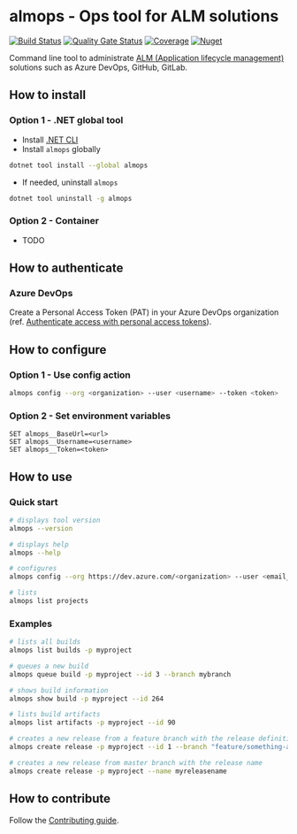 ﻿# almops - Ops tool for ALM solutions

[![Build Status](https://dev.azure.com/devprofr/open-source/_apis/build/status/almops-ci?branchName=master)](https://dev.azure.com/devprofr/open-source/_build/latest?definitionId=24&branchName=master)
[![Quality Gate Status](https://sonarcloud.io/api/project_badges/measure?project=devpro.almops&metric=alert_status)](https://sonarcloud.io/dashboard?id=devpro.almops)
[![Coverage](https://sonarcloud.io/api/project_badges/measure?project=devpro.almops&metric=coverage)](https://sonarcloud.io/dashboard?id=devpro.almops)
[![Nuget](https://img.shields.io/nuget/v/almops.svg)](https://www.nuget.org/packages/almops)

Command line tool to administrate [ALM (Application lifecycle management)](https://en.wikipedia.org/wiki/Application_lifecycle_management) solutions such as Azure DevOps, GitHub, GitLab.

## How to install

### Option 1 - .NET global tool

* Install [.NET CLI](https://learn.microsoft.com/en-us/dotnet/core/install/)
* Install `almops` globally

```bash
dotnet tool install --global almops
```

* If needed, uninstall `almops`

```bash
dotnet tool uninstall -g almops
```

### Option 2 - Container

* TODO

## How to authenticate

### Azure DevOps

Create a Personal Access Token (PAT) in your Azure DevOps organization (ref. [Authenticate access with personal access tokens](https://learn.microsoft.com/en-us/azure/devops/organizations/accounts/use-personal-access-tokens-to-authenticate)).

## How to configure

### Option 1 - Use config action

```bash
almops config --org <organization> --user <username> --token <token>
```

### Option 2 - Set environment variables

```dos
SET almops__BaseUrl=<url>
SET almops__Username=<username>
SET almops__Token=<token>
```

## How to use

### Quick start

```bash
# displays tool version
almops --version

# displays help
almops --help

# configures
almops config --org https://dev.azure.com/<organization> --user <email_address> --token <token>

# lists
almops list projects
```

### Examples

```bash
# lists all builds
almops list builds -p myproject

# queues a new build
almops queue build -p myproject --id 3 --branch mybranch

# shows build information
almops show build -p myproject --id 264

# lists build artifacts
almops list artifacts -p myproject --id 90

# creates a new release from a feature branch with the release definition id
almops create release -p myproject --id 1 --branch "feature/something-awesome"

# creates a new release from master branch with the release name
almops create release -p myproject --name myreleasename
```

## How to contribute

Follow the [Contributing guide](CONTRIBUTING.md).

